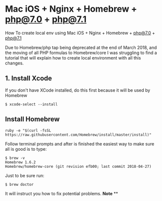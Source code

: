 # Mac iOS + Nginx + Homebrew + php@7.0 + php@7.1
How To create local env using Mac iOS + Nginx + Homebrew + php@7.0 + php@7.1

Due to Homebrew/php tap being deprecated at the end of March 2018, and the moving of all PHP formulas to Homebrew/core I was struggling to find a tutorial that will explain how to create local environment with all this changes.

## 1. Install Xcode
If you don't have XCode installed, do this first because it will be used by Homebrew
```
$ xcode-select --install
```

## Install Homebrew
```
ruby -e "$(curl -fsSL https://raw.githubusercontent.com/Homebrew/install/master/install)"
```

Follow terminal prompts and after is finished the easiest way to make sure all is good is to type:
```
$ brew -v
Homebrew 1.6.2
Homebrew/homebrew-core (git revision efb00; last commit 2018-04-27)
```

Just to be sure run:
```
$ brew doctor
```
It will instruct you how to fix potential problems. 
**Note** **
